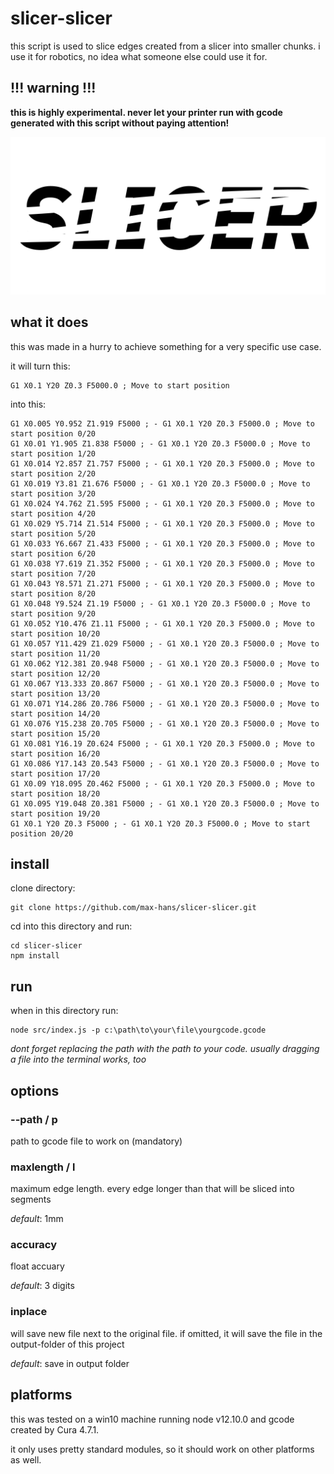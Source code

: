 # slicer-slicer

this script is used to slice edges created from a slicer into smaller chunks. i use it for robotics, no idea what someone else could use it for.

## !!! warning !!!

**this is highly experimental. never let your printer run with gcode generated with this script without paying attention!**

![logo](github/slicer-slicer-logo.png)

## what it does

this was made in a hurry to achieve something for a very specific use case.

it will turn this:

```gcode
G1 X0.1 Y20 Z0.3 F5000.0 ; Move to start position
```

into this:

```gcode
G1 X0.005 Y0.952 Z1.919 F5000 ; - G1 X0.1 Y20 Z0.3 F5000.0 ; Move to start position 0/20
G1 X0.01 Y1.905 Z1.838 F5000 ; - G1 X0.1 Y20 Z0.3 F5000.0 ; Move to start position 1/20
G1 X0.014 Y2.857 Z1.757 F5000 ; - G1 X0.1 Y20 Z0.3 F5000.0 ; Move to start position 2/20
G1 X0.019 Y3.81 Z1.676 F5000 ; - G1 X0.1 Y20 Z0.3 F5000.0 ; Move to start position 3/20
G1 X0.024 Y4.762 Z1.595 F5000 ; - G1 X0.1 Y20 Z0.3 F5000.0 ; Move to start position 4/20
G1 X0.029 Y5.714 Z1.514 F5000 ; - G1 X0.1 Y20 Z0.3 F5000.0 ; Move to start position 5/20
G1 X0.033 Y6.667 Z1.433 F5000 ; - G1 X0.1 Y20 Z0.3 F5000.0 ; Move to start position 6/20
G1 X0.038 Y7.619 Z1.352 F5000 ; - G1 X0.1 Y20 Z0.3 F5000.0 ; Move to start position 7/20
G1 X0.043 Y8.571 Z1.271 F5000 ; - G1 X0.1 Y20 Z0.3 F5000.0 ; Move to start position 8/20
G1 X0.048 Y9.524 Z1.19 F5000 ; - G1 X0.1 Y20 Z0.3 F5000.0 ; Move to start position 9/20
G1 X0.052 Y10.476 Z1.11 F5000 ; - G1 X0.1 Y20 Z0.3 F5000.0 ; Move to start position 10/20
G1 X0.057 Y11.429 Z1.029 F5000 ; - G1 X0.1 Y20 Z0.3 F5000.0 ; Move to start position 11/20
G1 X0.062 Y12.381 Z0.948 F5000 ; - G1 X0.1 Y20 Z0.3 F5000.0 ; Move to start position 12/20
G1 X0.067 Y13.333 Z0.867 F5000 ; - G1 X0.1 Y20 Z0.3 F5000.0 ; Move to start position 13/20
G1 X0.071 Y14.286 Z0.786 F5000 ; - G1 X0.1 Y20 Z0.3 F5000.0 ; Move to start position 14/20
G1 X0.076 Y15.238 Z0.705 F5000 ; - G1 X0.1 Y20 Z0.3 F5000.0 ; Move to start position 15/20
G1 X0.081 Y16.19 Z0.624 F5000 ; - G1 X0.1 Y20 Z0.3 F5000.0 ; Move to start position 16/20
G1 X0.086 Y17.143 Z0.543 F5000 ; - G1 X0.1 Y20 Z0.3 F5000.0 ; Move to start position 17/20
G1 X0.09 Y18.095 Z0.462 F5000 ; - G1 X0.1 Y20 Z0.3 F5000.0 ; Move to start position 18/20
G1 X0.095 Y19.048 Z0.381 F5000 ; - G1 X0.1 Y20 Z0.3 F5000.0 ; Move to start position 19/20
G1 X0.1 Y20 Z0.3 F5000 ; - G1 X0.1 Y20 Z0.3 F5000.0 ; Move to start position 20/20
```

## install

clone directory:

```
git clone https://github.com/max-hans/slicer-slicer.git
```

cd into this directory and run:

```
cd slicer-slicer
npm install
```

## run

when in this directory run:

```
node src/index.js -p c:\path\to\your\file\yourgcode.gcode
```

_dont forget replacing the path with the path to your code. usually dragging a file into the terminal works, too_

## options

### --path / p

path to gcode file to work on (mandatory)

### maxlength / l

maximum edge length. every edge longer than that will be sliced into segments

_default_: 1mm

### accuracy

float accuary

_default_: 3 digits

### inplace

will save new file next to the original file. if omitted, it will save the file in the output-folder of this project

_default_: save in output folder

## platforms

this was tested on a win10 machine running node v12.10.0 and gcode created by Cura 4.7.1.

it only uses pretty standard modules, so it should work on other platforms as well.
